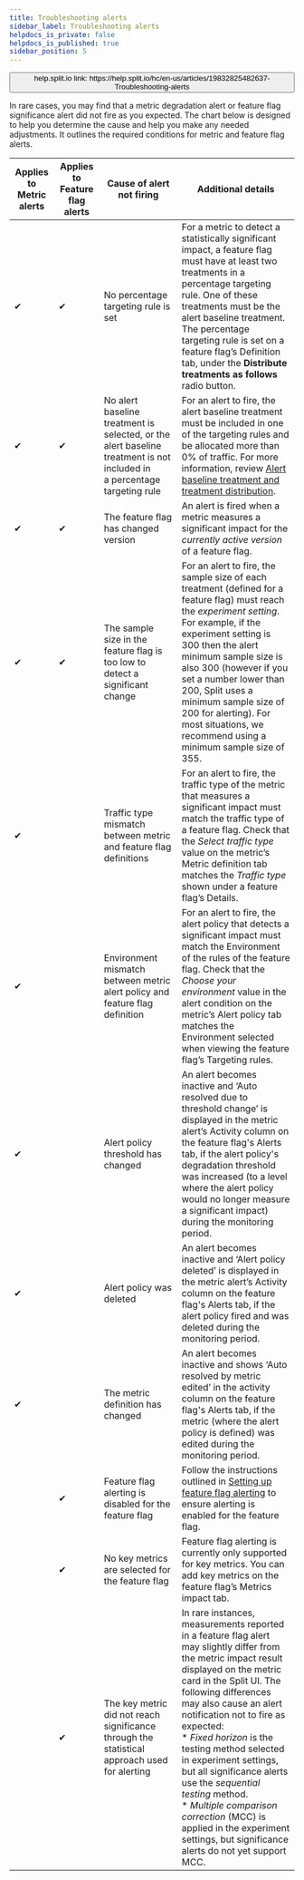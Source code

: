 ```yaml
---
title: Troubleshooting alerts
sidebar_label: Troubleshooting alerts
helpdocs_is_private: false
helpdocs_is_published: true
sidebar_position: 5
---
```


<p>
  <button style={{borderRadius:'8px', border:'1px', fontFamily:'Courier New', fontWeight:'800', textAlign:'left'}}> help.split.io link: https://help.split.io/hc/en-us/articles/19832825482637-Troubleshooting-alerts </button>
</p>

In rare cases, you may find that a metric degradation alert or feature flag significance alert did not fire as you expected. The chart below is designed to help you determine the cause and help you make any needed adjustments. It outlines the required conditions for metric and feature flag alerts.

| **Applies to Metric alerts** | **Applies to Feature flag alerts** | **Cause of alert not firing** | **Additional details** |
| --- | --- | --- | -- |
| ✔ | ✔ | No percentage targeting rule is set | For a metric to detect a statistically significant impact, a feature flag must have at least two treatments in a percentage targeting rule. One of these treatments must be the alert baseline treatment. The percentage targeting rule is set on a feature flag’s Definition tab, under the **Distribute treatments as follows** radio button. |
| ✔ | ✔ | No alert baseline treatment is selected, or the alert baseline treatment is not included in a percentage targeting rule | For an alert to fire, the alert baseline treatment must be included in one of the targeting rules and be allocated more than 0% of traffic. For more information, review [Alert baseline treatment and treatment distribution](https://help.split.io/hc/en-us/articles/19832711328397-Configuring-feature-flag-alerting#how-feature-flag-alerting-relates-to-other-features-and-settings). |
| ✔ | ✔ | The feature flag has changed version | An alert is fired when a metric measures a significant impact for the _currently active version_ of a feature flag. |
| ✔ | ✔ | The sample size in the feature flag is too low to detect a significant change | For an alert to fire, the sample size of each treatment (defined for a feature flag) must reach the _experiment setting_. For example, if the experiment setting is 300 then the alert minimum sample size is also 300 (however if you set a number lower than 200, Split uses a minimum sample size of 200 for alerting). For most situations, we recommend using a minimum sample size of 355. |
| ✔ | | Traffic type mismatch between metric and feature flag definitions | For an alert to fire, the traffic type of the metric that measures a significant impact must match the traffic type of a feature flag. Check that the _Select traffic type_ value on the metric’s Metric definition tab matches the _Traffic type_ shown under a feature flag’s Details. |
| ✔ | | Environment mismatch between metric alert policy and feature flag definition | For an alert to fire, the alert policy that detects a significant impact must match the Environment of the rules of the feature flag. Check that the _Choose your environment_ value in the alert condition on the metric’s Alert policy tab matches the Environment selected when viewing the feature flag’s Targeting rules. |
| ✔ | | Alert policy threshold has changed | An alert becomes inactive and ‘Auto resolved due to threshold change’ is displayed in the metric alert’s Activity column on the feature flag's Alerts tab, if the alert policy's degradation threshold was increased (to a level where the alert policy would no longer measure a significant impact) during the monitoring period. |
| ✔ | | Alert policy was deleted | An alert becomes inactive and ‘Alert policy deleted’ is displayed in the metric alert’s Activity column on the feature flag's Alerts tab, if the alert policy fired and was deleted during the monitoring period.|
| ✔ | | The metric definition has changed | An alert becomes inactive and shows ‘Auto resolved by metric edited’ in the activity column on the feature flag's Alerts tab, if the metric (where the alert policy is defined) was edited during the monitoring period. |
| | ✔ | Feature flag alerting is disabled for the feature flag | Follow the instructions outlined in [Setting up feature flag alerting](https://help.split.io/hc/en-us/articles/19832711328397-Configuring-feature-flag-alerting#setting-up-feature-flag-alerting) to ensure alerting is enabled for the feature flag. |
| | ✔ | No key metrics are selected for the feature flag | Feature flag alerting is currently only supported for key metrics. You can add key metrics on the feature flag’s Metrics impact tab.|
| | ✔ | The key metric did not reach significance through the statistical approach used for alerting | In rare instances, measurements reported in a feature flag alert may slightly differ from the metric impact result displayed on the metric card in the Split UI. The following differences may also cause an alert notification not to fire as expected: <br /> * _Fixed horizon_ is the testing method selected in experiment settings, but all significance alerts use the _sequential testing_ method. <br /> * _Multiple comparison correction_ (MCC) is applied in the experiment settings, but significance alerts do not yet support MCC. |
